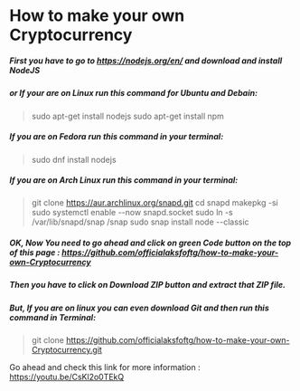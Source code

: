 # How to make your own Cryptocurrency
##### First you have to go to https://nodejs.org/en/ and download and install NodeJS
##### or If your are on Linux run this command for Ubuntu and Debain:
> sudo apt-get install nodejs 
> sudo apt-get install npm

##### If you are on Fedora run this command in your terminal:
> sudo dnf install nodejs

##### If you are on Arch Linux run this command in your terminal:
> git clone https://aur.archlinux.org/snapd.git
> cd snapd
> makepkg -si
> sudo systemctl enable --now snapd.socket
> sudo ln -s /var/lib/snapd/snap /snap
> sudo snap install node --classic

##### OK, Now You need to go ahead and click on green Code button on the top of this page : https://github.com/officialaksfoftg/how-to-make-your-own-Cryptocurrency
##### Then you have to click on Download ZIP button and extract that ZIP file.
##### But, If you are on linux you can even download Git and then run this command in Terminal:
> git clone https://github.com/officialaksfoftg/how-to-make-your-own-Cryptocurrency.git
> 
Go ahead and check this link for more information : https://youtu.be/CsKl2o0TEkQ
